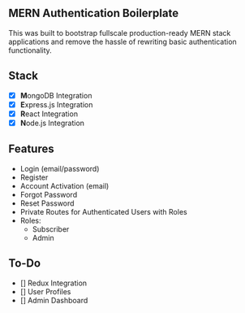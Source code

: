 ## MERN Authentication Boilerplate

This was built to bootstrap fullscale production-ready MERN stack applications and remove the hassle of rewriting basic authentication functionality.

## Stack

- [x] **M**ongoDB Integration
- [x] **E**xpress.js Integration
- [x] **R**eact Integration
- [x] **N**ode.js Integration

## Features

- Login (email/password)
- Register
- Account Activation (email)
- Forgot Password
- Reset Password
- Private Routes for Authenticated Users with Roles
- Roles:
  - Subscriber
  - Admin

## To-Do

- [] Redux Integration
- [] User Profiles
- [] Admin Dashboard
